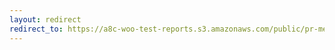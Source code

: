 ```yaml
---
layout: redirect
redirect_to: https://a8c-woo-test-reports.s3.amazonaws.com/public/pr-merge/42860/e2e/index.html
---
```

